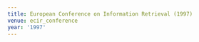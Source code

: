 ```yaml
---
title: European Conference on Information Retrieval (1997)
venue: ecir_conference
year: '1997'
---
```

